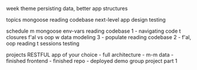 week theme
	persisting data, better app structures

topics
	mongoose
	reading codebase
	next-level app design
	testing

schedule
	m
		mongoose
		env-vars
		reading codebase 1 - navigating code
	t
		closures
		f'al vs oop
	w
		data modeling 3 - populate
		reading codebase 2 - f'al, oop reading
	t
		sessions
		testing

projects
	RESTFUL app of your choice
	- full architecture
	- m-m data
	- finished frontend
	- finished repo
	- deployed demo
	group project part 1
